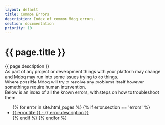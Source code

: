 ```yaml
---
layout: default
title: Common Errors
description: Index of common Mdoq errors.
section: documentation
priority: 10
---
```


# {{ page.title }}
{{ page.description }}  
As part of any project or development things with your platform may change and Mdoq may run into some issues trying to do things.  
Where possible Mdoq will try to resolve any problems itself however somethings require human intervention.  
Below is an index of all the known errors, with steps on how to troubleshoot them.
  
<ul class="errors-index list-group">
{% for error in site.html_pages %}
    {% if error.section == 'errors' %}
    <li class="list-group-item">
        <a href="{{ error.url }}">{{ error.title }} - <span class="small">{{ error.description }}</span></a>
    </li>
    {% endif %}
{% endfor %}
</ul>

